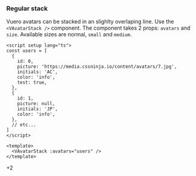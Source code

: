 ### Regular stack

Vuero avatars can be stacked in an slighlty overlaping line.
Use the `<VAvatarStack />` component. The component takes 2 props:
`avatars` and `size`. Available sizes are normal, `small` and `medium`.

<!--code-->

```vue
<script setup lang="ts">
const users = [
  {
    id: 0,
    picture: 'https://media.cssninja.io/content/avatars/7.jpg',
    initials: 'AC',
    color: 'info',
    test: true,
  },
  {
    id: 1,
    picture: null,
    initials: 'JP',
    color: 'info',
  },
  // etc...
]
</script>

<template>
  <VAvatarStack :avatars="users" />
</template>
```

<!--/code-->

<!--example-->
<div class="avatar-stack">
    <VAvatar picture="https://media.cssninja.io/content/avatars/7.jpg" />
    <VAvatar initials="JO" color="info" />
    <VAvatar picture="/images/avatars/svg/vuero-1.svg" />
    <VAvatar picture="https://media.cssninja.io/content/avatars/5.jpg" />
    <VAvatar initials="CP" color="success" />
    <VAvatar picture="https://media.cssninja.io/content/avatars/5.jpg" />
    <div class="v-avatar">
        <span class="avatar is-more">
            <span class="inner">
                <span>+2</span>
            </span>
        </span>
    </div>
</div>

<!--/example-->
